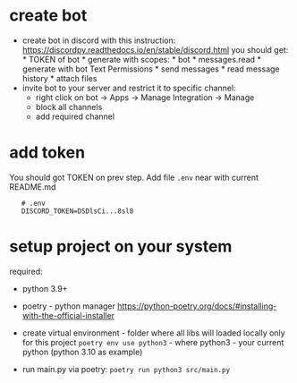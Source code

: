 # create bot
- create bot in discord with this instruction:
   https://discordpy.readthedocs.io/en/stable/discord.html
   you should get:
      * TOKEN of bot
      * generate with scopes:
         * bot
         * messages.read
      * generate with bot Text Permissions
         * send messages
         * read message history
         * attach files
- invite bot to your server and restrict it to specific channel:
   * right click on bot -> Apps -> Manage Integration -> Manage
   * block all channels
   * add required channel

# add token
   You should got TOKEN on prev step. 
   Add file `.env` near with current README.md
   ```
      # .env
      DISCORD_TOKEN=DSDlsCi...8sl8
   ```

# setup project on your system
required: 
   * python 3.9+
   * poetry - python manager
      https://python-poetry.org/docs/#installing-with-the-official-installer

* create virtual environment - folder where all libs will loaded locally only for this project `poetry env use python3` - where python3 - your current python (python 3.10 as example)
* run main.py via poetry: `poetry run python3 src/main.py`